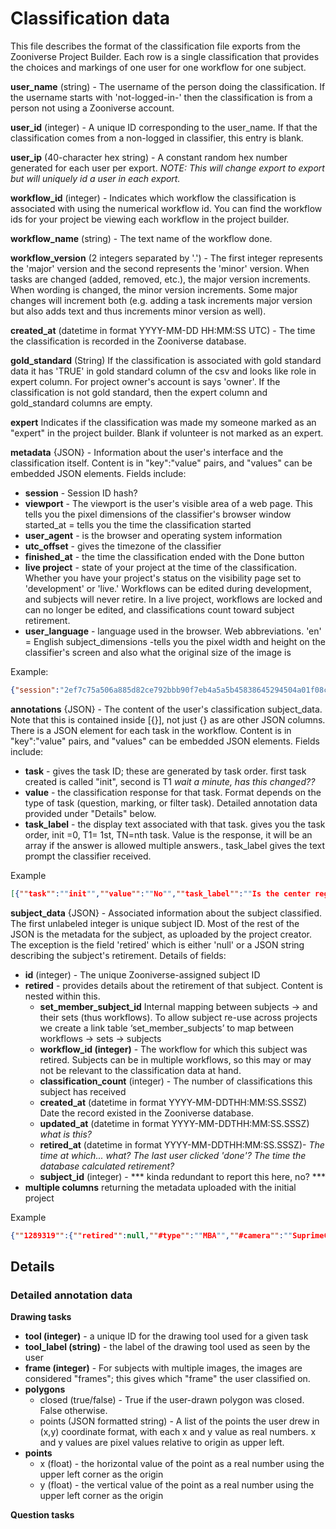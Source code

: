 # Classification data
This file describes the format of the classification file exports from the Zooniverse Project Builder. Each row is a single classification that provides the choices and markings of one user for one workflow for one subject.

**user_name** (string) - The username of the person doing the classification. If the username starts with 'not-logged-in-' then the classification is from a person not using a Zooniverse account.  

**user_id** (integer) - A unique ID corresponding to the user_name. If that the classification comes from a non-logged in classifier, this entry is blank.

**user_ip** (40-character hex string) - A constant random hex number generated for each user per export. *NOTE: This will change export to export but will uniquely id a user in each export.*

**workflow_id** (integer) - Indicates which workflow the classification is associated with using the numerical workflow id. You can find the workflow ids for your project be viewing each workflow in the project builder.

**workflow_name** (string) - The text name of the workflow done.

**workflow_version** (2 integers separated by '.') - The first integer represents the 'major' version and the second represents the 'minor' version. When tasks are changed (added, removed, etc.), the major version increments. When wording is changed, the minor version increments. Some major changes will increment both (e.g. adding a task increments major version but also adds text and thus increments minor version as well).

**created_at** (datetime in format YYYY-MM-DD HH:MM:SS UTC) - The time the classification is recorded in the Zooniverse database.

**gold_standard** (String) If the classification is associated with gold standard data it has 'TRUE' in gold standard column of the csv and looks like role in expert column. For project owner's account is says 'owner'. If the classification is not gold standard, then the expert column and gold_standard columns are empty.

**expert** Indicates if the classification was made my someone marked as an "expert" in the project builder. Blank if volunteer is not marked as an expert.

**metadata** {JSON} - Information about the user's interface and the classification itself. Content is in "key":"value" pairs, and "values" can be embedded JSON elements. Fields include:
  - **session** - Session ID hash?
  - **viewport** - The viewport is the user's visible area of a web page. This tells you the pixel dimensions of the classifier's browser window
  started_at = tells you the time the classification started
  - **user_agent** - is the browser and operating system information
  - **utc_offset** - gives the timezone of the classifier
  - **finished_at** - the time the classification ended with the Done button
  - **live project** - state of your project at the time of the classification. Whether you have your project's status on the visibility page set to 'development' or 'live.' Workflows can be edited during development, and subjects will never retire. In a live project, workflows are locked and can no longer be edited, and classifications count toward subject retirement.
  - **user_language** - language used in the browser. Web abbreviations. 'en' = English subject_dimensions -tells you the pixel width and height on the classifier's screen and also what the original size of the image is

Example:
  ```JSON
  {"session":"2ef7c75a506a885d82ce792bbb90f7eb4a5a5b45838645294504a01f08c8f394","viewport":{"width":1920,"height":1084},"started_at":"2016-03-08T16:52:16.424Z","user_agent":"Mozilla/5.0 (Macintosh; Intel Mac OS X 10_10_4) AppleWebKit/537.36 (KHTML, like Gecko) Chrome/49.0.2623.75 Safari/537.36","utc_offset":"0","finished_at":"2016-03-08T16:53:12.398Z","live_project":false,"user_language":"en","user_group_ids":[1383478,1383478,1383478,1383476],"subject_dimensions":[{"clientWidth":800,"clientHeight":600,"naturalWidth":800,"naturalHeight":600}]}
  ```

**annotations** {JSON} - The content of the user's classification subject_data. Note that this is contained inside [{}], not just {} as are other JSON columns. There is a JSON element for each task in the workflow. Content is in "key":"value" pairs, and "values" can be embedded JSON elements. Fields include:
- **task** - gives the task ID; these are generated by task order. first task created is called "init", second is T1 *wait a minute, has this changed??*
- **value** - the classification response for that task. Format depends on the type of task (question, marking, or filter task). Detailed annotation data provided under "Details" below.    
- **task_label** - the display text associated with that task.
gives you the task order, init =0, T1= 1st, TN=nth task. Value is the response, it will be an array if the answer is allowed multiple answers., task_label gives the text prompt the classifier received.

Example
  ```JSON
  [{""task"":""init"",""value"":""No"",""task_label"":""Is the center region of the asteroid image (purple crosshairs)  crowded?""},{""task"":""T1"",""value"":""Yes"",""task_label"":""Is there a source visible in the center of the asteroid image (purple crosshairs)?  ""},{""task"":""T2"",""value"":""looks like the stars (no tail)"",""task_label"":""##### Note: Please always use the source closest to the center in each of the boxes. #####\n\nCompared to the reference stars (green crosshairs), the asteroid (purple crosshairs)....\n""},{""task"":""T3"",""value"":[""Is clean""],""task_label"":""Assess the quality of the asteroid image (purple crosshairs). The image.... **(Select all that apply)**""}]
  ```


**subject_data** {JSON} - Associated information about the subject classified. The first unlabeled integer is unique subject ID. Most of the rest of the JSON is the metadata for the subject, as uploaded by the project creator. The exception is the field 'retired' which is either 'null' or a JSON string describing the subject's retirement. Details of fields:

- **id** (integer) - The unique Zooniverse-assigned subject ID
- **retired** - provides details about the retirement of that subject. Content is nested within this.
  - **set_member_subject_id** Internal mapping between subjects -> and their sets (thus workflows). To allow subject re-use across projects we create a link table ‘set_member_subjects’ to map between workflows -> sets -> subjects
  - **workflow_id (integer)** - The workflow for which this subject was retired. Subjects can be in multiple workflows, so this may or may not be relevant to the classification data at hand.
  - **classification_count** (integer) - The number of classifications this subject has received
  - **created_at** (datetime in format YYYY-MM-DDTHH:MM:SS.SSSZ) Date the record existed in the Zooniverse database.
  - **updated_at** (datetime in format YYYY-MM-DDTHH:MM:SS.SSSZ) *what is this?*
  - **retired_at** (datetime in format YYYY-MM-DDTHH:MM:SS.SSSZ)- *The time at which... what? The last user clicked 'done'? The time the database calculated retirement?*
  - **subject_id** (integer) - *** kinda redundant to report this here, no? ***
- **multiple columns** returning the metadata uploaded with the initial project

Example
  ```json
  {""1289319"":{""retired"":null,""#type"":""MBA"",""#camera"":""SuprimeCam"",""\""#frameid"":""A00547895"",""#filename1"":""SUPA00547895.wcs-mba077087-00-sep02.gallery.png"",""#filename2"":""SUPA00547895.wcs-mba077087-00-sep02-inv.gallery.png"",""#asteroid_id"":""077087""}}
  ```

## Details

### Detailed annotation data

**Drawing tasks**
- **tool (integer)** - a unique ID for the drawing tool used for a given task
- **tool_label (string)** - the label of the drawing tool used as seen by the user
- **frame (integer)** - For subjects with multiple images, the images are considered "frames"; this gives which "frame" the user classified on.
- **polygons**
  - closed (true/false) - True if the user-drawn polygon was closed. False otherwise.
  - points (JSON formatted string) - A list of the points the user drew in (x,y) coordinate format, with each x and y value as real numbers. x and y values are pixel values relative to origin as upper left.
- **points**
  - x (float) - the horizontal value of the point as a real number using the upper left corner as the origin
  - y (float) - the vertical value of the point as a real number using the upper left corner as the origin     

**Question tasks**

